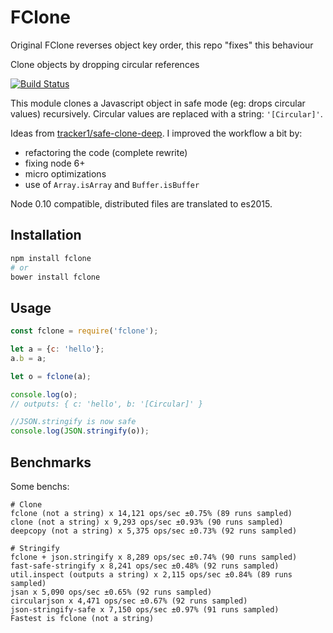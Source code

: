 # FClone

Original FClone reverses object key order, this repo "fixes" this behaviour

Clone objects by dropping circular references

[![Build Status](https://travis-ci.org/soyuka/fclone.svg?branch=master)](https://travis-ci.org/soyuka/fclone)

This module clones a Javascript object in safe mode (eg: drops circular values) recursively. Circular values are replaced with a string: `'[Circular]'`.

Ideas from [tracker1/safe-clone-deep](https://github.com/tracker1/safe-clone-deep). I improved the workflow a bit by:
- refactoring the code (complete rewrite)
- fixing node 6+
- micro optimizations
- use of `Array.isArray` and `Buffer.isBuffer`

Node 0.10 compatible, distributed files are translated to es2015.

## Installation

```bash
npm install fclone
# or
bower install fclone
```

## Usage

```javascript
const fclone = require('fclone');

let a = {c: 'hello'};
a.b = a;

let o = fclone(a);

console.log(o);
// outputs: { c: 'hello', b: '[Circular]' }

//JSON.stringify is now safe
console.log(JSON.stringify(o));
```

## Benchmarks

Some benchs:

```
# Clone
fclone (not a string) x 14,121 ops/sec ±0.75% (89 runs sampled)
clone (not a string) x 9,293 ops/sec ±0.93% (90 runs sampled)
deepcopy (not a string) x 5,375 ops/sec ±0.73% (92 runs sampled)

# Stringify
fclone + json.stringify x 8,289 ops/sec ±0.74% (90 runs sampled)
fast-safe-stringify x 8,241 ops/sec ±0.48% (92 runs sampled)
util.inspect (outputs a string) x 2,115 ops/sec ±0.84% (89 runs sampled)
jsan x 5,090 ops/sec ±0.65% (92 runs sampled)
circularjson x 4,471 ops/sec ±0.67% (92 runs sampled)
json-stringify-safe x 7,150 ops/sec ±0.97% (91 runs sampled)
Fastest is fclone (not a string)
```
